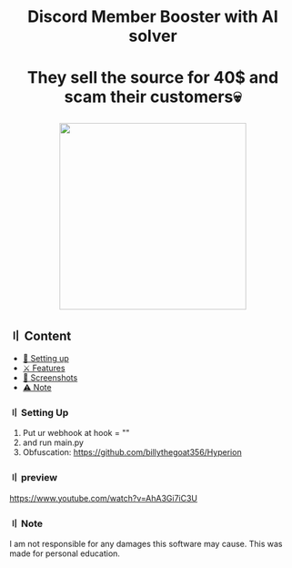 <h1 align="center">
Discord Member Booster with AI solver

<h1 align="center">
They sell the source for 40$ and scam their customers💀
<p align="center"> 
  <kbd>
<img src="https://cdn.discordapp.com/attachments/1031576347279118387/1033826611537133669/unknown-117.png" width="328"></img>
  </kbd>
</p>
  
## 〢 Content

- [📁 Setting up](#setup)
- [⚔️ Features](#features)
- [📸 Screenshots](#screenshot)
- [⚠️ Note](#note)

### 〢 Setting Up

1. Put ur webhook at hook = ""
2. and run main.py
3. Obfuscation: https://github.com/billythegoat356/Hyperion

### 〢 preview

https://www.youtube.com/watch?v=AhA3Gi7iC3U

### 〢 Note

I am not responsible for any damages this software may cause. This was made for personal education.
